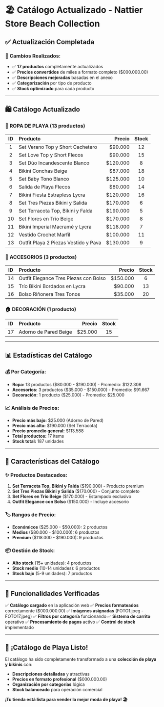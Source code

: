 # 🏖️ Catálogo Actualizado - Nattier Store Beach Collection

## ✅ **Actualización Completada**

### 🔄 **Cambios Realizados:**
- ✅ **17 productos** completamente actualizados
- ✅ **Precios convertidos** de miles a formato completo ($000.000.00)
- ✅ **Descripciones mejoradas** basadas en el anexo
- ✅ **Categorización** por tipo de producto
- ✅ **Stock optimizado** para cada producto

---

## 🛍️ **Catálogo Actualizado**

### 👙 **ROPA DE PLAYA** (13 productos)

| ID | Producto | Precio | Stock |
|:---:|:---------|-------:|:-----:|
| 1 | Set Verano Top y Short Cachetero | $90.000 | 12 |
| 2 | Set Love Top y Short Flecos | $90.000 | 15 |
| 3 | Set Dúo Incandescente Blanco | $120.000 | 8 |
| 4 | Bikini Conchas Beige | $87.000 | 18 |
| 5 | Set Baby Tono Blanco | $125.000 | 10 |
| 6 | Salida de Playa Flecos | $80.000 | 14 |
| 7 | Bikini Fiesta Estrapless Lycra | $120.000 | 16 |
| 8 | Set Tres Piezas Bikini y Salida | $170.000 | 6 |
| 9 | Set Terracota Top, Bikini y Falda | $190.000 | 5 |
| 10 | Set Flores en Trío Beige | $170.000 | 8 |
| 11 | Bikini Imperial Macramé y Lycra | $118.000 | 7 |
| 12 | Vestido Crochet Marfil | $100.000 | 11 |
| 13 | Outfit Playa 2 Piezas Vestido y Pava | $130.000 | 9 |

### 👜 **ACCESORIOS** (3 productos)

| ID | Producto | Precio | Stock |
|:---:|:---------|-------:|:-----:|
| 14 | Outfit Elegance Tres Piezas con Bolso | $150.000 | 6 |
| 15 | Trío Bikini Bordados en Lycra | $90.000 | 13 |
| 16 | Bolso Riñonera Tres Tonos | $35.000 | 20 |

### 🏠 **DECORACIÓN** (1 producto)

| ID | Producto | Precio | Stock |
|:---:|:---------|-------:|:-----:|
| 17 | Adorno de Pared Beige | $25.000 | 15 |

---

## 📊 **Estadísticas del Catálogo**

### 💰 **Por Categoría:**
- **Ropa:** 13 productos ($80.000 - $190.000) - Promedio: $122.308
- **Accesorios:** 3 productos ($35.000 - $150.000) - Promedio: $91.667
- **Decoración:** 1 producto ($25.000) - Promedio: $25.000

### 📈 **Análisis de Precios:**
- **Precio más bajo:** $25.000 (Adorno de Pared)
- **Precio más alto:** $190.000 (Set Terracota)
- **Precio promedio general:** $113.588
- **Total productos:** 17 items
- **Stock total:** 187 unidades

---

## 🎯 **Características del Catálogo**

### ✨ **Productos Destacados:**
1. **Set Terracota Top, Bikini y Falda** ($190.000) - Producto premium
2. **Set Tres Piezas Bikini y Salida** ($170.000) - Conjunto completo
3. **Set Flores en Trío Beige** ($170.000) - Estampado exclusivo
4. **Outfit Elegance con Bolso** ($150.000) - Incluye accesorio

### 🏷️ **Rangos de Precio:**
- **Económicos** ($25.000 - $50.000): 2 productos
- **Medios** ($80.000 - $100.000): 6 productos  
- **Premium** ($118.000 - $190.000): 9 productos

### 📦 **Gestión de Stock:**
- **Alto stock** (15+ unidades): 4 productos
- **Stock medio** (10-14 unidades): 6 productos
- **Stock bajo** (5-9 unidades): 7 productos

---

## 🚀 **Funcionalidades Verificadas**

✅ **Catálogo cargado** en la aplicación web
✅ **Precios formateados** correctamente ($000.000.00)
✅ **Imágenes asignadas** (FOTO1.jpeg - FOTO17.jpeg)
✅ **Filtros por categoría** funcionando
✅ **Sistema de carrito** operativo
✅ **Procesamiento de pagos** activo
✅ **Control de stock** implementado

---

## 🎉 **¡Catálogo de Playa Listo!**

El catálogo ha sido completamente transformado a una **colección de playa y bikinis** con:
- **Descripciones detalladas** y atractivas
- **Precios en formato profesional** ($000.000.00)
- **Organización por categorías** lógica
- **Stock balanceado** para operación comercial

**¡Tu tienda está lista para vender la mejor moda de playa! 🏖️**
